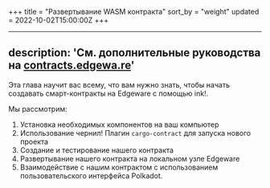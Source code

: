 +++
title = "Развертывание WASM контракта"
sort_by = "weight"
updated = 2022-10-02T15:00:00Z
+++

---
description: 'См. дополнительные руководства на [contracts.edgewa.re](contracts.edgewa.re)'
---

Эта глава научит вас всему, что вам нужно знать, чтобы начать создавать смарт-контракты на Edgeware с помощью ink!.

Мы рассмотрим:

1. Установка необходимых компонентов на ваш компьютер
2. Использование чернил! Плагин `cargo-contract` для запуска нового проекта
3. Создание и тестирование нашего контракта
4. Развертывание нашего контракта на локальном узле Edgeware
5. Взаимодействие с нашим контрактом с использованием пользовательского интерфейса Polkadot.
